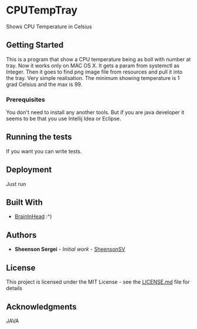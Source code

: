# CPUTempTray

Shows CPU Temperature in Celsius

## Getting Started

This is a program that show a CPU temperature being as boll with number at tray.
Now it works only on MAC OS X.
It gets a param from systemctl as Integer. Then it goes to find png image file from resources and pull it into the tray.
Very simple realisation.
The minimum showing temperature is 1 grad Celsius and the max is 99.

### Prerequisites

You don't need to install any another tools. But if you are java developer it seems to be that you use Intellij Idea or Eclipse. 

## Running the tests

If you want you can write tests.

## Deployment

Just run

## Built With

* [BrainInHead](http://itisinheads/) :^)

## Authors

* **Sheenson Sergei** - *Initial work* - [SheensonSV](https://github.com/SheensonSV)

## License

This project is licensed under the MIT License - see the [LICENSE.md](LICENSE.md) file for details

## Acknowledgments

JAVA